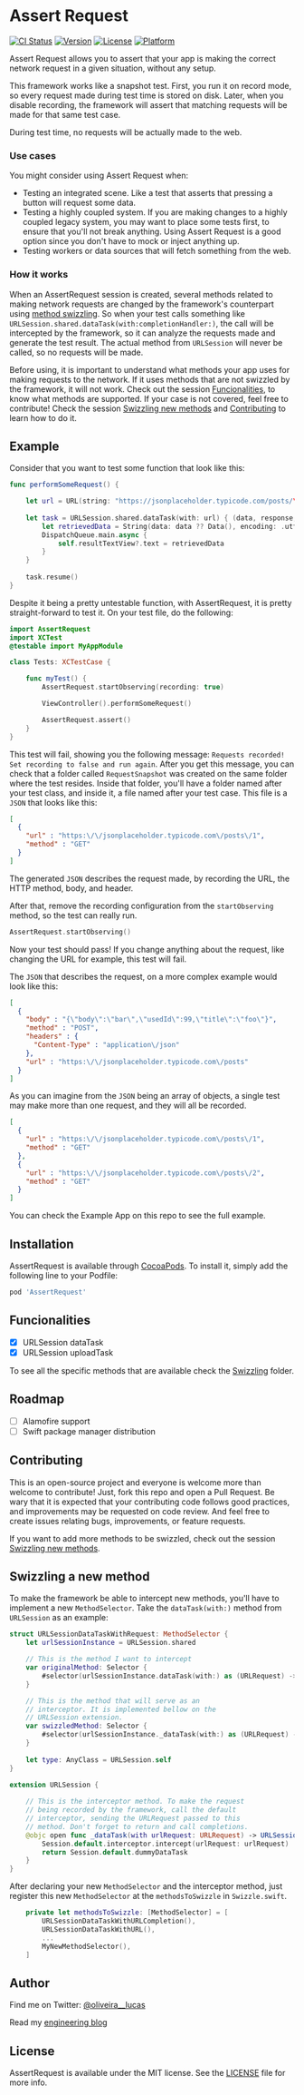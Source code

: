 # Assert Request

[![CI Status](https://img.shields.io/travis/lucas1295santos/AssertRequest.svg?style=flat)](https://travis-ci.org/lucas1295santos/AssertRequest)
[![Version](https://img.shields.io/cocoapods/v/AssertRequest.svg?style=flat)](https://cocoapods.org/pods/AssertRequest)
[![License](https://img.shields.io/cocoapods/l/AssertRequest.svg?style=flat)](https://cocoapods.org/pods/AssertRequest)
[![Platform](https://img.shields.io/cocoapods/p/AssertRequest.svg?style=flat)](https://cocoapods.org/pods/AssertRequest)

Assert Request allows you to assert that your app is making the correct network request in a given situation, without any setup.

This framework works like a snapshot test. First, you run it on record mode, so every request made during test time is stored on disk. Later, when you disable recording, the framework will assert that matching requests will be made for that same test case.

During test time, no requests will be actually made to the web.

### Use cases

You might consider using Assert Request when:

- Testing an integrated scene. Like a test that asserts that pressing a button will request some data.
- Testing a highly coupled system. If you are making changes to a highly coupled legacy system, you may want to place some tests first, to ensure that you'll not break anything. Using Assert Request is a good option since you don't have to mock or inject anything up.
- Testing workers or data sources that will fetch something from the web.

### How it works

When an AssertRequest session is created, several methods related to making network requests are changed by the framework's counterpart using [method swizzling](https://abhimuralidharan.medium.com/method-swizzling-in-ios-swift-1f38edaf984f). So when your test calls something like `URLSession.shared.dataTask(with:completionHandler:)`, the call will be intercepted by the framework, so it can analyze the requests made and generate the test result. The actual method from `URLSession` will never be called, so no requests will be made.

Before using, it is important to understand what methods your app uses for making requests to the network. If it uses methods that are not swizzled by the framework, it will not work. Check out the session [Funcionalities](#funcionalities), to know what methods are supported. If your case is not covered, feel free to contribute! Check the session [Swizzling new methods](#swizzling-a-new-method) and [Contributing](#Contributing) to learn how to do it.

## Example

Consider that you want to test some function that look like this:

```swift
func performSomeRequest() {

    let url = URL(string: "https://jsonplaceholder.typicode.com/posts/\(post)")!
        
    let task = URLSession.shared.dataTask(with: url) { (data, response, error) in
        let retrievedData = String(data: data ?? Data(), encoding: .utf8) ?? ""
        DispatchQueue.main.async {
            self.resultTextView?.text = retrievedData
        }
    }
    
    task.resume()
}
```

Despite it being a pretty untestable function, with AssertRequest, it is pretty straight-forward to test it. On your test file, do the following:

```swift
import AssertRequest
import XCTest
@testable import MyAppModule

class Tests: XCTestCase {

    func myTest() {
        AssertRequest.startObserving(recording: true)

        ViewController().performSomeRequest()

        AssertRequest.assert()
    }
}
```

This test will fail, showing you the following message: `Requests recorded! Set recording to false and run again`. After you get this message, you can check that a folder called `RequestSnapshot` was created on the same folder where the test resides. Inside that folder, you'll have a folder named after your test class, and inside it, a file named after your test case. This file is a `JSON` that looks like this:

```json
[
  {
    "url" : "https:\/\/jsonplaceholder.typicode.com\/posts\/1",
    "method" : "GET"
  }
]
```

The generated `JSON` describes the request made, by recording the URL, the HTTP method, body, and header.

After that, remove the recording configuration from the `startObserving` method, so the test can really run.

```swift
AssertRequest.startObserving()
```

Now your test should pass! If you change anything about the request, like changing the URL for example, this test will fail.

The `JSON` that describes the request, on a more complex example would look like this:

```json
[
  {
    "body" : "{\"body\":\"bar\",\"usedId\":99,\"title\":\"foo\"}",
    "method" : "POST",
    "headers" : {
      "Content-Type" : "application\/json"
    },
    "url" : "https:\/\/jsonplaceholder.typicode.com\/posts"
  }
]
```

As you can imagine from the `JSON` being an array of objects, a single test may make more than one request, and they will all be recorded.

```json
[
  {
    "url" : "https:\/\/jsonplaceholder.typicode.com\/posts\/1",
    "method" : "GET"
  },
  {
    "url" : "https:\/\/jsonplaceholder.typicode.com\/posts\/2",
    "method" : "GET"
  }
]
```

You can check the Example App on this repo to see the full example.

## Installation

AssertRequest is available through [CocoaPods](https://cocoapods.org). To install
it, simply add the following line to your Podfile:

```ruby
pod 'AssertRequest'
```

## Funcionalities

- [x] URLSession dataTask
- [x] URLSession uploadTask

To see all the specific methods that are available check the [Swizzling](AssertRequest/Classes/Swizzling) folder.

## Roadmap

- [ ] Alamofire support
- [ ] Swift package manager distribution

## Contributing

This is an open-source project and everyone is welcome more than welcome to contribute! Just, fork this repo and open a Pull Request. Be wary that it is expected that your contributing code follows good practices, and improvements may be requested on code review. And feel free to create issues relating bugs, improvements, or feature requests.

If you want to add more methods to be swizzled, check out the session [Swizzling new methods](#swizzling-a-new-method).

## Swizzling a new method

To make the framework be able to intercept new methods, you'll have to implement a new `MethodSelector`. Take the `dataTask(with:)` method from `URLSession` as an example:

``` swift
struct URLSessionDataTaskWithRequest: MethodSelector {
    let urlSessionInstance = URLSession.shared

    // This is the method I want to intercept
    var originalMethod: Selector {
        #selector(urlSessionInstance.dataTask(with:) as (URLRequest) -> URLSessionDataTask)
    }

    // This is the method that will serve as an
    // interceptor. It is implemented bellow on the
    // URLSession extension.
    var swizzledMethod: Selector {
        #selector(urlSessionInstance._dataTask(with:) as (URLRequest) -> URLSessionDataTask)
    }
    
    let type: AnyClass = URLSession.self
}

extension URLSession {
    
    // This is the interceptor method. To make the request
    // being recorded by the framework, call the default
    // interceptor, sending the URLRequest passed to this
    // method. Don't forget to return and call completions.
    @objc open func _dataTask(with urlRequest: URLRequest) -> URLSessionDataTask {
        Session.default.interceptor.intercept(urlRequest: urlRequest)
        return Session.default.dummyDataTask
    }
}
```

After declaring your new `MethodSelector` and the interceptor method, just register this new `MethodSelector` at the `methodsToSwizzle` in `Swizzle.swift`.

```swift
    private let methodsToSwizzle: [MethodSelector] = [
        URLSessionDataTaskWithURLCompletion(),
        URLSessionDataTaskWithURL(),
        ...
        MyNewMethodSelector(),
    ]
```

## Author

Find me on Twitter: [@oliveira__lucas](https://twitter.com/oliveira__lucas)

Read my [engineering blog](https://www.lucasoliveira.tech/)

## License

AssertRequest is available under the MIT license. See the [LICENSE](LICENSE) file for more info.
